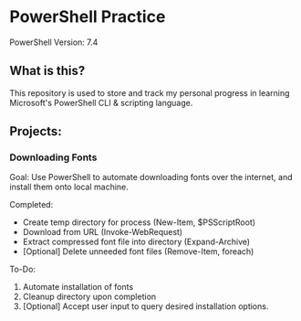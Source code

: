 # PowerShell Practice
PowerShell Version: 7.4

## What is this?

This repository is used to store and track my personal progress in learning Microsoft's PowerShell CLI & scripting language.

## Projects:

### Downloading Fonts
Goal: Use PowerShell to automate downloading fonts over the internet, and install them onto local machine.

Completed:
* Create temp directory for process (New-Item, $PSScriptRoot)
* Download from URL (Invoke-WebRequest)
* Extract compressed font file into directory (Expand-Archive)
* \[Optional] Delete unneeded font files (Remove-Item, foreach)

To-Do:
1. Automate installation of fonts
2. Cleanup directory upon completion
3. \[Optional] Accept user input to query desired installation options.